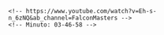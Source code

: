     <!-- https://www.youtube.com/watch?v=Eh-s-n_6zNQ&ab_channel=FalconMasters -->
    <!-- Minuto: 03-46-58 -->
